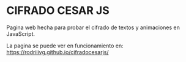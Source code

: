 # CIFRADO CESAR JS

Pagina web hecha para probar el cifrado de textos y animaciones en JavaScript.

La pagina se puede ver en funcionamiento en: https://rodriiivg.github.io/cifradocesarjs/


